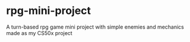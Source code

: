 # rpg-mini-project

A turn-based rpg game mini project with simple enemies and mechanics made as my CS50x project

